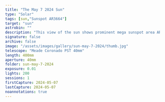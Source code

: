 ```yaml
---
title: "The May 7 2024 Sun"
type: "Solar"
tags: [sun,"Sunspot AR3664"]
target: "sun"
astrobin: ""
description: "This view of the sun shows prominent mega sunspot area AR3664. Later that day it would produce record solar flares that caused one of the most significant geomagnetic storms in the past century."
signature: false
archive: false
image: "/assets/images/gallery/sun-may-7-2024/thumb.jpg"
telescope: "Meade Coronado PST 40mm"
length: 400mm
aperture: 40mm
folder: sun-may-7-2024
exposure: 0.01
lights: 200
sessions: 1
firstCapture: 2024-05-07
lastCapture: 2024-05-07
noannotations: true
---
```


